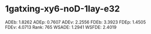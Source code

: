 # 1gatxing-xy6-noD-1lay-e32

ADEb: 1.8262
ADEp: 0.7607
ADEv: 2.2556
FDEb: 3.3923
FDEp: 1.4505
FDEv: 4.0713
Rank: 765
WSADE: 1.2941
WSFDE: 2.4019